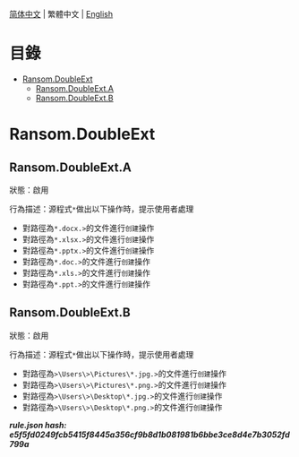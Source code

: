 


  
[简体中文](README.md) | 繁體中文 | [English](README_en_us.md)  
  

目錄
==

* [Ransom.DoubleExt](#ransomdoubleext)
	* [Ransom.DoubleExt.A](#ransomdoubleexta)
	* [Ransom.DoubleExt.B](#ransomdoubleextb)

# Ransom.DoubleExt

## Ransom.DoubleExt.A
  
狀態：啟用

行為描述：源程式`*`做出以下操作時，提示使用者處理
- 對路徑為`*.docx.>`的文件進行`创建`操作
- 對路徑為`*.xlsx.>`的文件進行`创建`操作
- 對路徑為`*.pptx.>`的文件進行`创建`操作
- 對路徑為`*.doc.>`的文件進行`创建`操作
- 對路徑為`*.xls.>`的文件進行`创建`操作
- 對路徑為`*.ppt.>`的文件進行`创建`操作

## Ransom.DoubleExt.B
  
狀態：啟用

行為描述：源程式`*`做出以下操作時，提示使用者處理
- 對路徑為`>\Users\>\Pictures\*.jpg.>`的文件進行`创建`操作
- 對路徑為`>\Users\>\Pictures\*.png.>`的文件進行`创建`操作
- 對路徑為`>\Users\>\Desktop\*.jpg.>`的文件進行`创建`操作
- 對路徑為`>\Users\>\Desktop\*.png.>`的文件進行`创建`操作
  
***rule.json hash: e5f5fd0249fcb5415f8445a356cf9b8d1b081981b6bbe3ce8d4e7b3052fd799a***